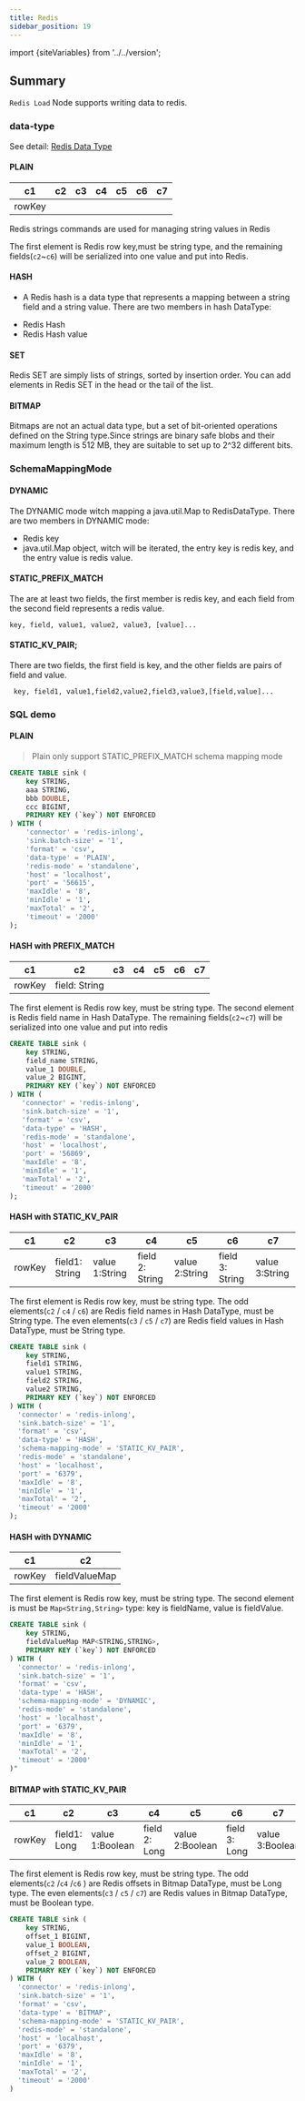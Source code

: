 ```yaml
---
title: Redis
sidebar_position: 19
---
```


import {siteVariables} from '../../version';

## Summary

`Redis Load` Node supports writing data to redis.

### data-type

See detail: [Redis Data Type](https://redis.io/topics/data-types-intro)

#### PLAIN

| c1     | c2  | c3  | c4  | c5  | c6  | c7  | 
|--------|-----|-----|-----|-----|-----|-----|
| rowKey |     |     |     |     |     |     |

Redis strings commands are used for managing string values in Redis

The first element is Redis row key,must be string type, and the remaining fields(`c2`~`c6`) will be serialized into one value and put into Redis.

#### HASH

* A Redis hash is a data type that represents a mapping between a string field and a string
  value. There are two members in hash DataType:
- Redis Hash  
- Redis Hash value  

#### SET

Redis SET are simply lists of strings, sorted by insertion order. You can add elements in Redis SET in the head or the tail of the list.

#### BITMAP

Bitmaps are not an actual data type, but a set of bit-oriented operations defined on the String type.Since strings are binary safe blobs and their maximum length is 512 MB, they are suitable to set up to 2^32 different bits.  

### SchemaMappingMode

#### DYNAMIC

The DYNAMIC mode witch mapping a java.util.Map to RedisDataType. There are two members in DYNAMIC mode:  
- Redis key
- java.util.Map object, witch will be iterated, the entry key is redis key, and the entry value is redis value.  

#### STATIC_PREFIX_MATCH

The are at least two fields, the first member is redis key, and each field from the second field represents a redis value.  

```shell
key, field, value1, value2, value3, [value]...
```

#### STATIC_KV_PAIR;

There are two fields, the first field is key, and the other fields are pairs of field and value.  

```shell
 key, field1, value1,field2,value2,field3,value3,[field,value]...
```

### SQL demo

#### PLAIN

> Plain only support STATIC_PREFIX_MATCH schema mapping mode

```sql
CREATE TABLE sink (
    key STRING,
    aaa STRING,
    bbb DOUBLE,    
    ccc BIGINT,    
    PRIMARY KEY (`key`) NOT ENFORCED
) WITH (  
    'connector' = 'redis-inlong',  
    'sink.batch-size' = '1',  
    'format' = 'csv',  
    'data-type' = 'PLAIN',  
    'redis-mode' = 'standalone',  
    'host' = 'localhost',  
    'port' = '56615',  
    'maxIdle' = '8',  
    'minIdle' = '1',  
    'maxTotal' = '2',  
    'timeout' = '2000'
);
```

#### HASH with PREFIX_MATCH

| c1     | c2            | c3  | c4  | c5  | c6  | c7  | 
|--------|---------------|-----|-----|-----|-----|-----|
| rowKey | field: String |     |     |     |     |     |

The first element is Redis row key, must be string type.
The second element is Redis field name in Hash DataType.
The remaining fields(`c2`~`c7`) will be serialized into one value and put into redis

```sql
CREATE TABLE sink (
    key STRING, 
    field_name STRING, 
    value_1 DOUBLE,
    value_2 BIGINT, 
    PRIMARY KEY (`key`) NOT ENFORCED
) WITH (
   'connector' = 'redis-inlong',
   'sink.batch-size' = '1',
   'format' = 'csv',
   'data-type' = 'HASH',
   'redis-mode' = 'standalone',
   'host' = 'localhost',
   'port' = '56869',
   'maxIdle' = '8',
   'minIdle' = '1',
   'maxTotal' = '2',
   'timeout' = '2000'
);
```

#### HASH with STATIC_KV_PAIR

| c1     | c2             | c3             | c4              | c5             | c6              | c7             | 
|--------|----------------|----------------|-----------------|----------------|-----------------|----------------|
| rowKey | field1: String | value 1:String | field 2: String | value 2:String | field 3: String | value 3:String |

The first element is Redis row key, must be string type.
The odd elements(`c2` / `c4` / `c6`) are Redis field names in Hash DataType, must be String type.
The even elements(`c3` / `c5` / `c7`) are Redis field values in Hash DataType, must be String type.

```sql
CREATE TABLE sink (
    key STRING,
    field1 STRING,
    value1 STRING,
    field2 STRING,
    value2 STRING,
    PRIMARY KEY (`key`) NOT ENFORCED
) WITH (
  'connector' = 'redis-inlong',
  'sink.batch-size' = '1',
  'format' = 'csv',
  'data-type' = 'HASH',
  'schema-mapping-mode' = 'STATIC_KV_PAIR',
  'redis-mode' = 'standalone',
  'host' = 'localhost',
  'port' = '6379',
  'maxIdle' = '8',
  'minIdle' = '1',
  'maxTotal' = '2',
  'timeout' = '2000'
);
```

#### HASH with DYNAMIC

| c1     | c2            | 
|--------|---------------|
| rowKey | fieldValueMap |

The first element is Redis row key, must be string type.
The second element is must be `Map<String,String>` type: key is fieldName, value is fieldValue.

```sql
CREATE TABLE sink (
    key STRING,
    fieldValueMap MAP<STRING,STRING>,
    PRIMARY KEY (`key`) NOT ENFORCED
) WITH (
  'connector' = 'redis-inlong',
  'sink.batch-size' = '1',
  'format' = 'csv',
  'data-type' = 'HASH',
  'schema-mapping-mode' = 'DYNAMIC',
  'redis-mode' = 'standalone',
  'host' = 'localhost',
  'port' = '6379',
  'maxIdle' = '8',
  'minIdle' = '1',
  'maxTotal' = '2',
  'timeout' = '2000'
)"
```

#### BITMAP with STATIC_KV_PAIR

| c1     | c2           | c3              | c4            | c5              | c6            | c7              | 
|--------|--------------|-----------------|---------------|-----------------|---------------|-----------------|
| rowKey | field1: Long | value 1:Boolean | field 2: Long | value 2:Boolean | field 3: Long | value 3:Boolean |

The first element is Redis row key, must be string type.
The odd elements(`c2` /`c4` /`c6` ) are Redis offsets in Bitmap DataType, must be Long type.
The even elements(`c3` / `c5` / `c7`) are Redis values in Bitmap DataType, must be Boolean type.

```sql
CREATE TABLE sink (
    key STRING,
    offset_1 BIGINT,
    value_1 BOOLEAN,
    offset_2 BIGINT,
    value_2 BOOLEAN,
    PRIMARY KEY (`key`) NOT ENFORCED
) WITH (
  'connector' = 'redis-inlong',
  'sink.batch-size' = '1',
  'format' = 'csv',
  'data-type' = 'BITMAP',
  'schema-mapping-mode' = 'STATIC_KV_PAIR',
  'redis-mode' = 'standalone',
  'host' = 'localhost',
  'port' = '6379',
  'maxIdle' = '8',
  'minIdle' = '1',
  'maxTotal' = '2',
  'timeout' = '2000'
)
```